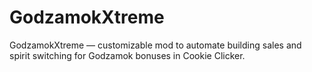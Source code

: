 # GodzamokXtreme
GodzamokXtreme — customizable mod to automate building sales and spirit switching for Godzamok bonuses in Cookie Clicker.
